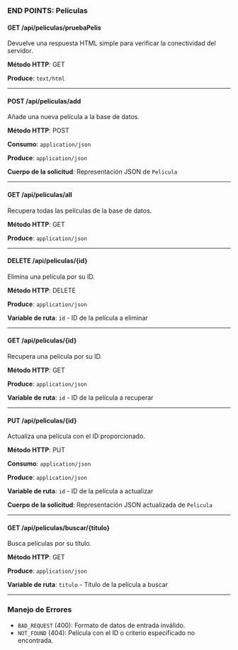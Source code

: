 ### END POINTS: Películas

#### GET /api/peliculas/pruebaPelis
Devuelve una respuesta HTML simple para verificar la conectividad del servidor.

**Método HTTP**: GET

**Produce**: `text/html`

---

#### POST /api/peliculas/add
Añade una nueva película a la base de datos.

**Método HTTP**: POST

**Consumo**: `application/json`

**Produce**: `application/json`

**Cuerpo de la solicitud**: Representación JSON de `Pelicula`

---

#### GET /api/peliculas/all
Recupera todas las películas de la base de datos.

**Método HTTP**: GET

**Produce**: `application/json`

---

#### DELETE /api/peliculas/{id}
Elimina una película por su ID.

**Método HTTP**: DELETE

**Produce**: `application/json`

**Variable de ruta**: `id` - ID de la película a eliminar

---

#### GET /api/peliculas/{id}
Recupera una película por su ID.

**Método HTTP**: GET

**Produce**: `application/json`

**Variable de ruta**: `id` - ID de la película a recuperar

---

#### PUT /api/peliculas/{id}
Actualiza una película con el ID proporcionado.

**Método HTTP**: PUT

**Consumo**: `application/json`

**Produce**: `application/json`

**Variable de ruta**: `id` - ID de la película a actualizar

**Cuerpo de la solicitud**: Representación JSON actualizada de `Pelicula`

---

#### GET /api/peliculas/buscar/{titulo}
Busca películas por su título.

**Método HTTP**: GET

**Produce**: `application/json`

**Variable de ruta**: `titulo` - Título de la película a buscar

---

### Manejo de Errores

- `BAD_REQUEST` (400): Formato de datos de entrada inválido.
- `NOT_FOUND` (404): Película con el ID o criterio especificado no encontrada.

